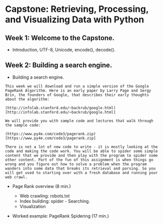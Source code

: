 # Capstone: Retrieving, Processing, and Visualizing Data with Python

## Week 1: Welcome to the Capstone.

- Introduction, UTF-8, Unicode, encode(), decode().

## Week 2: Building a search engine.

- Building a search engine.

```
This week we will download and run a simple version of the Google PageRank Algorithm. Here is an early paper by Larry Page and Sergy Brin, the founders of Google, that describes their early thoughts about the algorithm:

(http://infolab.stanford.edu/~backrub/google.html)[http://infolab.stanford.edu/~backrub/google.html]

We will provide you with sample code and lectures that walk through the sample code:

(https://www.py4e.com/code3/pagerank.zip)[https://www.py4e.com/code3/pagerank.zip]

There is not a lot of new code to write - it is mostly looking at the code and making the code work. You will be able to spider some simple content that we provide and then play with the program to spider some other content. Part of the fun of this assignment is when things go wrong and you figure out how to solve a problem when the program wanders into some data that breaks its retrieval and parsing. So you will get used to starting over with a fresh database and running your web crawl.
```

- Page Rank overview (8 min.)

  - Web crawling: robots.txt
  - Index building: spider  - Searching.
  - Visualization

- Worked example: PageRank Spidering (17 min.)
